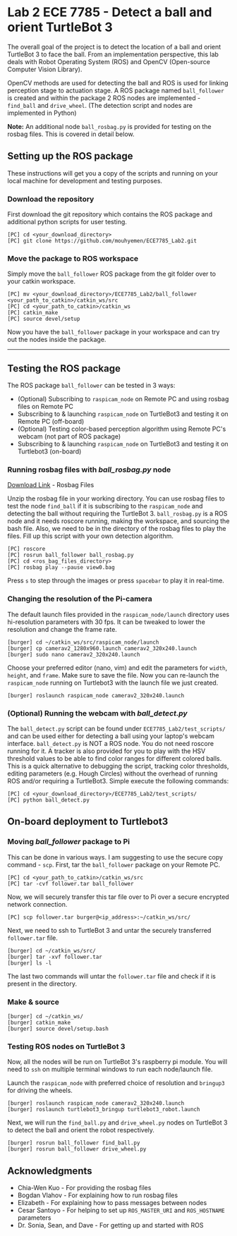 # Lab 2 ECE 7785 - Detect a ball and orient TurtleBot 3

The overall goal of the project is to detect the location of a ball and orient TurtleBot 3 to face the ball. From an implementation perspective, this lab deals with Robot Operating System (ROS) and OpenCV (Open-source Computer Vision Library).

OpenCV methods are used for detecting the ball and ROS is used for linking perception stage to actuation stage. A ROS package named `ball_follower` is created and within the package 2 ROS nodes are implemented - `find_ball` and `drive_wheel`. (The detection script and nodes are implemented in Python)

**Note:** An additional node `ball_rosbag.py` is provided for testing on the rosbag files. This is covered in detail below.

## Setting up the ROS package
These instructions will get you a copy of the scripts and running on your local machine for development and testing purposes.

### Download the repository
First download the git repository which contains the ROS package and additional python scripts for user testing.
```
[PC] cd <your_download_directory>
[PC] git clone https://github.com/mouhyemen/ECE7785_Lab2.git 
```

### Move the package to ROS workspace

Simply move the `ball_follower` ROS package from the git folder over to your catkin workspace.

```
[PC] mv <your_download_directory>/ECE7785_Lab2/ball_follower <your_path_to_catkin>/catkin_ws/src
[PC] cd <your_path_to_catkin>/catkin_ws
[PC] catkin_make
[PC] source devel/setup
```
Now you have the `ball_follower` package in your workspace and can try out the nodes inside the package.

---
## Testing the ROS package
The ROS package `ball_follower` can be tested in 3 ways:
* (Optional) Subscribing to `raspicam_node` on Remote PC and using rosbag files on Remote PC
* Subscribing to & launching `raspicam_node` on TurtleBot3 and testing it on Remote PC (off-board)
* (Optional) Testing color-based perception algorithm using Remote PC's webcam (not part of ROS package)
* Subscribing to & launching `raspicam_node` on TurtleBot3 and testing it on Turtlebot3 (on-board)


### Running rosbag files with *ball_rosbag.py* node

[Download Link](https://drive.google.com/open?id=0B8HUrakRiMyeX3FiQXl2bkhGbVU) - Rosbag Files

Unzip the rosbag file in your working directory. You can use rosbag files to test the node `find_ball` if it is subscribing to the `raspicam_node` and detecting the ball without requiring the TurtleBot 3. 
`ball_rosbag.py` is a ROS node and it needs roscore running, making the workspace, and sourcing the bash file. Also, we need to be in the directory of the rosbag files to play the files. Fill up this script with your own detection algorithm.

```
[PC] roscore
[PC] rosrun ball_follower ball_rosbag.py
[PC] cd <ros_bag_files_directory>
[PC] rosbag play --pause view0.bag
```
Press `s` to step through the images or press `spacebar` to play it in real-time.

### Changing the resolution of the Pi-camera

The default launch files provided in the `raspicam_node/launch` directory uses hi-resolution parameters with 30 fps. It can be tweaked to lower the resolution and change the frame rate.

```
[burger] cd ~/catkin_ws/src/raspicam_node/launch
[burger] cp camerav2_1280x960.launch camerav2_320x240.launch
[burger] sudo nano camerav2_320x240.launch
```
Choose your preferred editor (nano, vim) and edit the parameters for `width`, `height`, and `frame`. Make sure to save the file. Now you can re-launch the ```raspicam_node``` running on Turtlebot3 with the launch file we just created.

```
[burger] roslaunch raspicam_node camerav2_320x240.launch
```

### (Optional) Running the webcam with *ball_detect.py*

The `ball_detect.py` script can be found under `ECE7785_Lab2/test_scripts/` and can be used either for detecting a ball using your laptop's webcam interface. `ball_detect.py` is NOT a ROS node. You do not need roscore running for it. A tracker is also provided for you to play with the HSV threshold values to be able to find color ranges for different colored balls. This is a quick alternative to debugging the script, tracking color thresholds, editing parameters (e.g. Hough Circles) without the overhead of running ROS and/or requiring a TurtleBot3. Simple execute the following commands:

```
[PC] cd <your_download_directory>/ECE7785_Lab2/test_scripts/
[PC] python ball_detect.py
```

## On-board deployment to Turtlebot3

### Moving *ball_follower* package to Pi
This can be done in various ways. I am suggesting to use the secure copy command - `scp`.
First, tar the `ball_follower` package on your Remote PC.
```
[PC] cd <your_path_to_catkin>/catkin_ws/src
[PC] tar -cvf follower.tar ball_follower
```
Now, we will securely transfer this tar file over to Pi over a secure encrypted network connection.

```
[PC] scp follower.tar burger@<ip_address>:~/catkin_ws/src/
```
Next, we need to ssh to TurtleBot 3 and untar the securely transferred `follower.tar` file.
```
[burger] cd ~/catkin_ws/src/
[burger] tar -xvf follower.tar
[burger] ls -l
```
The last two commands will untar the `follower.tar` file and check if it is present in the directory.

### Make & source
```
[burger] cd ~/catkin_ws/
[burger] catkin_make
[burger] source devel/setup.bash
```
### Testing ROS nodes on TurtleBot 3
Now, all the nodes will be run on TurtleBot 3's raspberry pi module. You will need to `ssh` on multiple terminal windows to run each node/launch file.

Launch the `raspicam_node` with preferred choice of resolution and `bringup3` for driving the wheels.
```
[burger] roslaunch raspicam_node camerav2_320x240.launch
[burger] roslaunch turtlebot3_bringup turtlebot3_robot.launch
```
Next, we will run the `find_ball.py` and `drive_wheel.py` nodes on TurtleBot 3 to detect the ball and orient the robot respectively.
```
[burger] rosrun ball_follower find_ball.py
[burger] rosrun ball_follower drive_wheel.py
```

## Acknowledgments

* Chia-Wen Kuo - For providing the rosbag files
* Bogdan Vlahov - For explaining how to run rosbag files
* Elizabeth - For explaining how to pass messages between nodes
* Cesar Santoyo - For helping to set up `ROS_MASTER_URI` and `ROS_HOSTNAME` parameters
* Dr. Sonia, Sean, and Dave - For getting up and started with ROS
